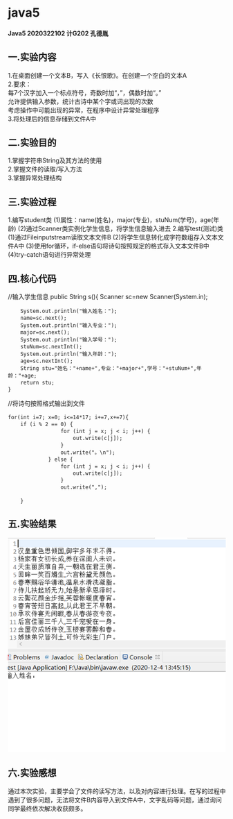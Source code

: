 # java5
#### Java5 2020322102 计G202 孔德胤
 
## 一.实验内容  
1.在桌面创建一个文本B，写入《长恨歌》。在创建一个空白的文本A  
2.要求：  
每7个汉字加入一个标点符号，奇数时加“，”，偶数时加“。”  
允许提供输入参数，统计古诗中某个字或词出现的次数  
考虑操作中可能出现的异常，在程序中设计异常处理程序  
3.将处理后的信息存储到文件A中  

## 二.实验目的  
1.掌握字符串String及其方法的使用  
2.掌握文件的读取/写入方法  
3.掌握异常处理结构

## 三.实验过程

1.编写student类
(1)属性：name(姓名)，major(专业)，stuNum(学号)，age(年龄)
(2)通过Scanner类实例化学生信息，将学生信息输入进去
2.编写test(测试)类
(1)通过Fileinputstream读取文本文件B
(2)将学生信息转化成字符数组存入文本文件A中
(3)使用for循环，if-else语句将诗句按照规定的格式存入文本文件B中
(4)try-catch语句进行异常处理

## 四.核心代码
//输入学生信息
    public String s(){
    	Scanner sc=new Scanner(System.in);
    	
    	System.out.println("输入姓名：");
    	name=sc.next();
    	System.out.println("输入专业：");
    	major=sc.next();
    	System.out.println("输入学号：");
    	stuNum=sc.nextInt();
    	System.out.println("输入年龄：");
    	age=sc.nextInt();
    	String stu="姓名："+name+",专业："+major+",学号："+stuNum+",年龄："+age;
		return stu;
    }

//将诗句按照格式输出到文件
``` 
for(int i=7; x=0; i<=14*17; i+=7,x+=7){
	if (i % 2 == 0) {
                 for (int j = x; j < i; j++) {
                     out.write(c[j]);
                 }
                 out.write("。\n");
             } else {
                 for (int j = x; j < i; j++) {
                     out.write(c[j]);
                 }
                 out.write(",");

	}
```
            
## 五.实验结果
![](https://github.com/KongDeYin1/java5/blob/main/%E6%8D%95%E8%8E%B7.PNG)

## 六.实验感想
通过本次实验，主要学会了文件的读写方法，以及对内容进行处理。在写的过程中遇到了很多问题，无法将文件B内容导入到文件A中，文字乱码等问题，通过询问同学最终依次解决收获颇多。
